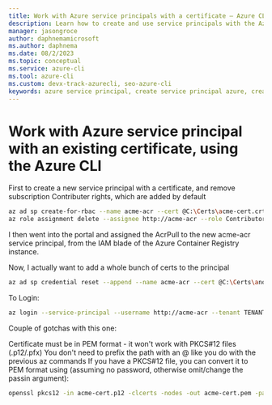 ```yaml
---
title: Work with Azure service principals with a certificate – Azure CLI | Microsoft Docs
description: Learn how to create and use service principals with the Azure CLI. Use service principals with an existing certificate to gain control over which Azure resources can be accessed.
manager: jasongroce
author: daphnemamicrosoft
ms.author: daphnema
ms.date: 08/2/2023
ms.topic: conceptual
ms.service: azure-cli
ms.tool: azure-cli
ms.custom: devx-track-azurecli, seo-azure-cli
keywords: azure service principal, create service principal azure, create service principal azure cli
---
```


# Work with Azure service principal with an existing certificate, using the Azure CLI

First to create a new service principal with a certificate, and remove subscription Contributer rights, which are added by default

```bash
az ad sp create-for-rbac --name acme-acr --cert @C:\Certs\acme-cert.crt
az role assignment delete --assignee http://acme-acr --role Contributor
```

I then went into the portal and assigned the AcrPull to the new acme-acr service principal, from the IAM blade of the Azure Container Registry instance.

Now, I actually want to add a whole bunch of certs to the principal

```bash
az ad sp credential reset --append --name acme-acr --cert @C:\Certs\another-cert.crt
```

To Login: 

```bash
az login --service-principal --username http://acme-acr --tenant TENANT_ID --password C:\Certs\acme-cert.pem
```

Couple of gotchas with this one:

Certificate must be in PEM format - it won't work with PKCS#12 files (.p12/.pfx)
You don't need to prefix the path with an @ like you do with the previous az commands
If you have a PKCS#12 file, you can convert it to PEM format using (assuming no password, otherwise omit/change the passin argument):

```bash
openssl pkcs12 -in acme-cert.p12 -clcerts -nodes -out acme-cert.pem -passin pass:
```